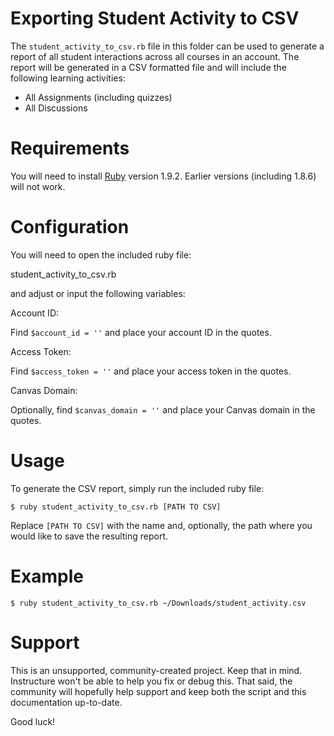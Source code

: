 Exporting Student Activity to CSV
======

The `student_activity_to_csv.rb` file in this folder can be
used to generate a report of all student interactions across
all courses in an account. The report will be generated in a
CSV formatted file and will include the following learning
activities:

* All Assignments (including quizzes)
* All Discussions

Requirements
======

You will need to install [Ruby](http://ruby-lang.org) version 1.9.2.
Earlier versions (including 1.8.6) will not work.

Configuration
======

You will need to open the included ruby file:

student_activity_to_csv.rb

and adjust or input the following variables:

Account ID:

Find `$account_id = ''` and place your account ID in the quotes.

Access Token:

Find `$access_token = ''` and place your access token in the
quotes.

Canvas Domain:

Optionally, find `$canvas_domain = ''` and place your Canvas
domain in the quotes.


Usage
======

To generate the CSV report, simply run the included ruby file:
```
$ ruby student_activity_to_csv.rb [PATH TO CSV]
```

Replace `[PATH TO CSV]` with the name and, optionally, the path
where you would like to save the resulting report.

Example
======
```
$ ruby student_activity_to_csv.rb ~/Downloads/student_activity.csv
```

Support
======

This is an unsupported, community-created project. Keep that in
mind. Instructure won't be able to help you fix or debug this.
That said, the community will hopefully help support and keep
both the script and this documentation up-to-date.

Good luck!
